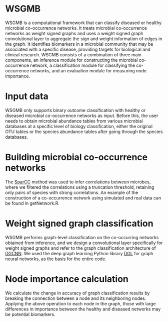 # WSGMB
WSGMB is a computational framework that can classify diseased or healthy microbial co-occurrence networks. It treats microbial co-occurrence networks as weight signed graphs and uses a weight signed graph convolutional layer to aggregate the sign and weight information of edges in the graph. It identifies biomarkers in a microbial community that may be associated with a specific disease, providing targets for biological and clinical research. WSGMB consists of a combination of three main components, an inference module for constructing the microbial co-occurrence network, a classification module for classifying the co-occurrence networks, and an evaluation module for measuring node importance.
# Input data
WSGMB only supports binary outcome classification with healthy or diseased microbial co-occurrence networks as input. Before this, the user needs to obtain microbial abundance tables from various microbial databases at a specific level of biology classification, either the original OTU tables or the species abundance tables after going through the species databases.
# Building microbial co-occurrence networks
The [SparCC](https://journals.plos.org/ploscompbiol/article?id=10.1371/journal.pcbi.1002687) method was used to infer correlations between microbes, where we filtered the correlations using a truncation threshold, retaining only pairs of species with strong correlations. An example of the construction of a co-occurrence network using simulated and real data can be found in getNetwork.R.
# Weight signed graph classification
WSGMB performs graph-level classification on the co-occurring networks obtained from inference, and we design a convolutional layer specifically for weight signed graphs and refer to the graph classification architecture of [DGCNN](https://ojs.aaai.org/index.php/AAAI/article/view/11782). We used the deep graph learning Python library [DGL](https://docs.dgl.ai/tutorials/blitz/index.html) for graph neural networks, as the basis for the entire code.
# Node importance calculation
We calculate the change in accuracy of graph classification results by breaking the connection between a node and its neighboring nodes. Applying the above operation to each node in the graph, those with large differences in importance between the healthy and diseased networks may be potential biomarkers.
